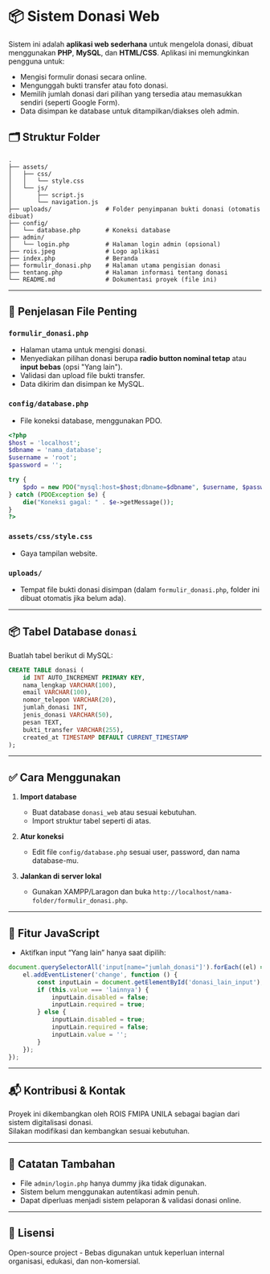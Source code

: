 # 📦 Sistem Donasi Web 

Sistem ini adalah **aplikasi web sederhana** untuk mengelola donasi, dibuat menggunakan **PHP**, **MySQL**, dan **HTML/CSS**. Aplikasi ini memungkinkan pengguna untuk:

- Mengisi formulir donasi secara online.
- Mengunggah bukti transfer atau foto donasi.
- Memilih jumlah donasi dari pilihan yang tersedia atau memasukkan sendiri (seperti Google Form).
- Data disimpan ke database untuk ditampilkan/diakses oleh admin.



## 🗂️ Struktur Folder

```
.
├── assets/
│   ├── css/
│   │   └── style.css
│   └── js/
│       ├── script.js
│       └── navigation.js
├── uploads/               # Folder penyimpanan bukti donasi (otomatis dibuat)
├── config/
│   └── database.php       # Koneksi database
├── admin/
│   └── login.php          # Halaman login admin (opsional)
├── rois.jpeg              # Logo aplikasi
├── index.php              # Beranda
├── formulir_donasi.php    # Halaman utama pengisian donasi
├── tentang.php            # Halaman informasi tentang donasi
└── README.md              # Dokumentasi proyek (file ini)
```

---

## 📄 Penjelasan File Penting

### `formulir_donasi.php`
- Halaman utama untuk mengisi donasi.
- Menyediakan pilihan donasi berupa **radio button nominal tetap** atau **input bebas** (opsi "Yang lain").
- Validasi dan upload file bukti transfer.
- Data dikirim dan disimpan ke MySQL.

### `config/database.php`
- File koneksi database, menggunakan PDO.

```php
<?php
$host = 'localhost';
$dbname = 'nama_database';
$username = 'root';
$password = '';

try {
    $pdo = new PDO("mysql:host=$host;dbname=$dbname", $username, $password);
} catch (PDOException $e) {
    die("Koneksi gagal: " . $e->getMessage());
}
?>
```

### `assets/css/style.css`
- Gaya tampilan website.

### `uploads/`
- Tempat file bukti donasi disimpan (dalam `formulir_donasi.php`, folder ini dibuat otomatis jika belum ada).

---

## 📦 Tabel Database `donasi`

Buatlah tabel berikut di MySQL:

```sql
CREATE TABLE donasi (
    id INT AUTO_INCREMENT PRIMARY KEY,
    nama_lengkap VARCHAR(100),
    email VARCHAR(100),
    nomor_telepon VARCHAR(20),
    jumlah_donasi INT,
    jenis_donasi VARCHAR(50),
    pesan TEXT,
    bukti_transfer VARCHAR(255),
    created_at TIMESTAMP DEFAULT CURRENT_TIMESTAMP
);
```

---

## ✅ Cara Menggunakan

1. **Import database**
   - Buat database `donasi_web` atau sesuai kebutuhan.
   - Import struktur tabel seperti di atas.

2. **Atur koneksi**
   - Edit file `config/database.php` sesuai user, password, dan nama database-mu.

3. **Jalankan di server lokal**
   - Gunakan XAMPP/Laragon dan buka `http://localhost/nama-folder/formulir_donasi.php`.

---

## 🧠 Fitur JavaScript

- Aktifkan input “Yang lain” hanya saat dipilih:
```js
document.querySelectorAll('input[name="jumlah_donasi"]').forEach((el) => {
    el.addEventListener('change', function () {
        const inputLain = document.getElementById('donasi_lain_input');
        if (this.value === 'lainnya') {
            inputLain.disabled = false;
            inputLain.required = true;
        } else {
            inputLain.disabled = true;
            inputLain.required = false;
            inputLain.value = '';
        }
    });
});
```

---

## 📬 Kontribusi & Kontak

Proyek ini dikembangkan oleh ROIS FMIPA UNILA sebagai bagian dari sistem digitalisasi donasi.  
Silakan modifikasi dan kembangkan sesuai kebutuhan.

---

## 📌 Catatan Tambahan

- File `admin/login.php` hanya dummy jika tidak digunakan.
- Sistem belum menggunakan autentikasi admin penuh.
- Dapat diperluas menjadi sistem pelaporan & validasi donasi online.

---

## 📄 Lisensi

Open-source project - Bebas digunakan untuk keperluan internal organisasi, edukasi, dan non-komersial.

